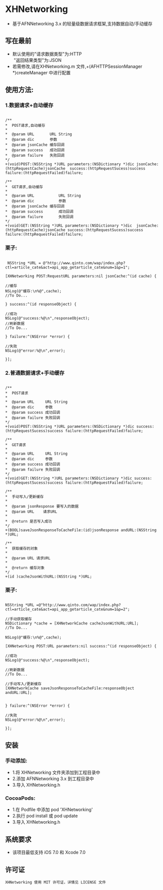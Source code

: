 # XHNetworking
* 基于AFNNetworking 3.x 的轻量级数据请求框架,支持数据自动/手动缓存

## 写在最前
*  默认使用的"请求数据类型"为:HTTP<br>
   &nbsp;"返回结果类型"为:JSON<br>
*  若需修改,请在XHNetworking.m 文件,+(AFHTTPSessionManager *)createManager 中进行配置
   
## 使用方法:
### 1.数据请求+自动缓存
```objc

/**
*  POST请求,自动缓存
*
*  @param URL       URL String
*  @param dic       参数
*  @param jsonCache 缓存回调
*  @param success   成功回调
*  @param failure   失败回调
*/
+(void)POST:(NSString *)URL parameters:(NSDictionary *)dic jsonCache:(httpRequestCache)jsonCache  success:(httpRequestSucess)success failure:(httpRequestFailed)failure;

/**
*  GET请求,自动缓存
*
*  @param URL           URL String
*  @param dic           参数
*  @param jsonCache 缓存回调
*  @param success       成功回调
*  @param failure       失败回调
*/
+(void)GET:(NSString *)URL parameters:(NSDictionary *)dic  jsonCache:(httpRequestCache)jsonCache success:(httpRequestSucess)success failure:(httpRequestFailed)failure;

```
### 栗子:
```objc

 NSString *URL = @"http://www.qinto.com/wap/index.php?ctl=article_cate&act=api_app_getarticle_cate&num=1&p=1";

[XHNetworking POST:RequestURL parameters:nil jsonCache:^(id cache) {

//缓存
NSLog(@"缓存:\n%@",cache);
//To Do...

} success:^(id responseObject) {

//成功
NSLog(@"success:%@\n",responseObject);
//刷新数据
//To Do...

} failure:^(NSError *error) {

//失败
NSLog(@"error:%@\n",error);

}];

```

### 2.普通数据请求+手动缓存
```objc

/**
*  POST请求
*
*  @param URL     URL String
*  @param dic     参数
*  @param success 成功回调
*  @param failure 失败回调
*/
+(void)POST:(NSString *)URL parameters:(NSDictionary *)dic success:(httpRequestSucess)success failure:(httpRequestFailed)failure;

/**
*  GET请求
*
*  @param URL     URL String
*  @param dic     参数
*  @param success 成功回调
*  @param failure 失败回调
*/
+(void)GET:(NSString *)URL parameters:(NSDictionary *)dic success:(httpRequestSucess)success failure:(httpRequestFailed)failure;

/**
*  手动写入/更新缓存
*
*  @param jsonResponse 要写入的数据
*  @param URL    请求URL
*
*  @return 是否写入成功
*/
+(BOOL)saveJsonResponseToCacheFile:(id)jsonResponse andURL:(NSString *)URL;

/**
*  获取缓存的对象
*
*  @param URL 请求URL
*
*  @return 缓存对象
*/
+(id )cacheJsonWithURL:(NSString *)URL;

```
### 栗子:
```objc

NSString *URL =@"http://www.qinto.com/wap/index.php?ctl=article_cate&act=api_app_getarticle_cate&num=1&p=2";

//手动获取缓存
NSDictionary *cache = [XHNetworkCache cacheJsonWithURL:URL];
//To Do...

NSLog(@"缓存:\n%@",cache);

[XHNetworking POST:URL parameters:nil success:^(id responseObject) {

//成功
NSLog(@"success:%@\n",responseObject);

//刷新数据
//To Do...

//手动写入/更新缓存
[XHNetworkCache saveJsonResponseToCacheFile:responseObject andURL:URL];


} failure:^(NSError *error) {

//失败
NSLog(@"error:%@\n",error);

}];

```

##  安装
### 手动添加:<br>
*   1.将 XHNetworking 文件夹添加到工程目录中<br>
*   2.添加 AFNNetworking 3.x 到工程目录中<br>
*   3.导入 XHNetworking.h

### CocoaPods:<br>
*   1.在 Podfile 中添加 pod 'XHNetworking'<br>
*   2.执行 pod install 或 pod update<br>
*   3.导入 XHNetworking.h

##  系统要求
*   该项目最低支持 iOS 7.0 和 Xcode 7.0

##  许可证
    XHNetworking 使用 MIT 许可证，详情见 LICENSE 文件


